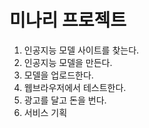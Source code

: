 # 미나리 프로젝트
1. 인공지능 모델 사이트를 찾는다.
2. 인공지능 모델을 만든다.
3. 모델을 업로드한다.
4. 웹브라우저에서 테스트한다.
5. 광고를 달고 돈을 번다.
6. 서비스 기획